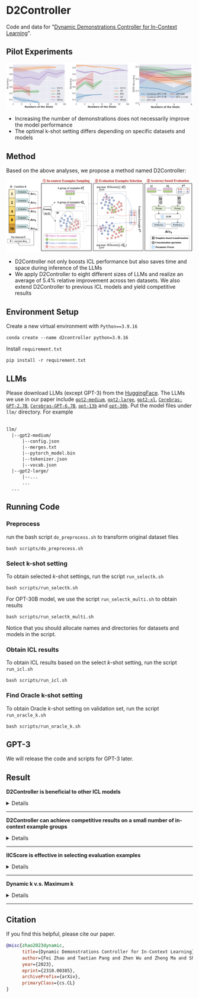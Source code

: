 # D2Controller

Code and data for "[Dynamic Demonstrations Controller for In-Context Learning](https://arxiv.org/abs/2310.00385)".

##  Pilot Experiments
<div align="center">
<img src="figs/pilot.jpg" width="700px">
</div>

- Increasing the number of demonstrations does not necessarily improve the model performance
- The optimal k-shot setting differs depending on specific datasets and models

##  Method

Based on the above analyses, we propose a method named D2Controller:

<div align="center">
<img src="figs/D2Controller.png" width="700px">
</div>

-  D2Controller not only boosts ICL performance but also saves time and space during inference of the LLMs
-  We apply D2Controller to eight different sizes of LLMs and realize an average of 5.4% relative improvement across ten datasets. We also extend D2Controller to previous ICL models and yield competitive results


## Environment Setup
Create a new virtual environment with `Python==3.9.16`
```
conda create --name d2controller python=3.9.16
```

Install `requirement.txt`
```
pip install -r requirement.txt
```

## LLMs

Please download LLMs (except GPT-3) from the [HuggingFace](https://huggingface.co/). The LLMs we use in our paper include [`gpt2-medium`](https://huggingface.co/gpt2-medium), [`gpt2-large`](https://huggingface.co/gpt2-large), [`gpt2-xl`](https://huggingface.co/gpt2-xl), [`Cerebras-GPT-2.7B`](https://huggingface.co/cerebras/Cerebras-GPT-2.7B), [`Cerebras-GPT-6.7B`](https://huggingface.co/cerebras/Cerebras-GPT-6.7B), [`opt-13b`](https://huggingface.co/facebook/opt-13b) and [`opt-30b`](https://huggingface.co/facebook/opt-30b). Put the model files under `llm/` directory. For example
```

llm/
  |--gpt2-medium/
      |--config.json
      |--merges.txt
      |--pytorch_model.bin
      |--tokenizer.json
      |--vocab.json
  |--gpt2-large/
      |--...
      ...
  ...
```
## Running Code
### Preprocess 
run the bash script `do_preprocess.sh` to transform original dataset files
```
bash scripts/do_preprocess.sh
```


### Select k-shot setting
To obtain selected $k$-shot settings, run the script `run_selectk.sh`
```
bash scripts/run_selectk.sh
```

For OPT-30B model, we use the script `run_selectk_multi.sh` to obtain results
```
bash scripts/run_selectk_multi.sh
```
Notice that you should allocate names and directories for datasets and models in the script.


### Obtain ICL results
To obtain ICL results based on the select $k$-shot setting, run the script `run_icl.sh`
```
bash scripts/run_icl.sh
```

### Find Oracle k-shot setting
To obtain Oracle $k$-shot setting on validation set, run the script `run_oracle_k.sh`
```
bash scripts/run_oracle_k.sh
```

## GPT-3
We will release the code and scripts for GPT-3 later.

## Result
**D2Controller is beneficial to other ICL models**
<details>
| **Model** | **GPT-2 0.3B** | **GPT-2 0.8B** | **GPT-2 1.5B** | **Cerebras-GPT 2.7B** | **Cerebras-GPT 6.7B** |
|-----------|---------|---------|---------|----------|---------|
| KATE    |  66.7 | 69.4 | 67.7 | 71.6 | 77.6 |
| +D2Controller      | 68.8 | 70.5 | 69.4 | 74.7 | 77.9 |
| GlobalE     | 59.5 | 67.7 | 69.8 | - | - |
| +D2Controller      |  61.5 | 68.7 | 71.6 | - | - |
| Contextual Calibration     | 59.5 | 64.2 | 63.9 | 67.2 | 72.5 |
| +D2Controller      | 60.8 | 66.6 | 65.4 | 68.7 | 73.5 |
| kNN Prompting     | 74.8 | 76.0 | 77.3 | 77.8 | 79.0 |
| +D2Controller     | 75.8 | 77.1 | 78.2 | 78.1 | 79.7 |
</details>

---

**D2Controller can achieve competitive results on a small number of in-context example groups**
<details>
</details>

---

**IICScore is effective in selecting evaluation examples**
<details>
</details>

---

**Dynamic k v.s. Maximum k**
<details>
</details>

---

## Citation
If you find this helpful, please cite our paper.

```bibtex
@misc{zhao2023dynamic,
      title={Dynamic Demonstrations Controller for In-Context Learning}, 
      author={Fei Zhao and Taotian Pang and Zhen Wu and Zheng Ma and Shujian Huang and Xinyu Dai},
      year={2023},
      eprint={2310.00385},
      archivePrefix={arXiv},
      primaryClass={cs.CL}
}
```
